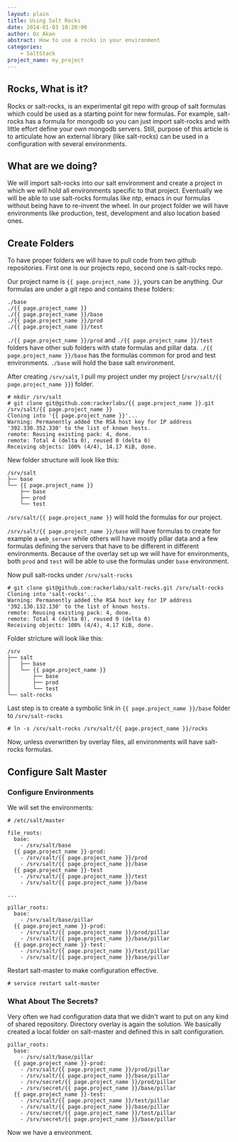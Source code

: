 ```yaml
---
layout: plain
title: Using Salt Rocks
date: 2014-01-03 10:20:00
author: Oz Akan
abstract: How to use a rocks in your environment
categories:
    - SaltStack
project_name: my_project
---
```


## Rocks, What is it?

Rocks or salt-rocks, is an experimental git repo with group of salt formulas which could be used as a starting point for new formulas. For example, salt-rocks has a formula for mongodb so you can just import salt-rocks and with little effort define your own mongodb servers. Still, purpose of this article is to articulate how an external library (like salt-rocks) can be used in a configuration with several environments.

## What are we doing?

We will import salt-rocks into our salt environment and create a project in which we will hold all environments specific to that project. Eventually we will be able to use salt-rocks formulas like ntp, emacs in our formulas without being have to re-invent the wheel. In our project folder we will have environments like production, test, development and also location based ones.

<!--
## Let's Start With Basics

{% include saltdoc/top-file.markdown %}

{% include saltdoc/fileserver-path-inheritance.markdown %}
-->
## Create Folders

To have proper folders we will have to pull code from two github repositories. First one is our projects repo, second one is salt-rocks repo.

Our project name is `{{ page.project_name }}`, yours can be anything. Our formulas are under a git repo and contains these folders:

```
./base
./{{ page.project_name }}
./{{ page.project_name }}/base
./{{ page.project_name }}/prod
./{{ page.project_name }}/test
```

`./{{ page.project_name }}/prod` and `./{{ page.project_name }}/test` folders have other sub folders with state formulas and pillar data. `./{{ page.project_name }}/base` has the formulas common for prod and test environments. `./base` will hold the base salt environment.

After creating `/srv/salt`, I pull my project under my project (`/srv/salt/{{ page.project_name }}`) folder.

```
# mkdir /srv/salt
# git clone git@github.com:rackerlabs/{{ page.project_name }}.git /srv/salt/{{ page.project_name }}
Cloning into '{{ page.project_name }}'...
Warning: Permanently added the RSA host key for IP address '392.330.352.330' to the list of known hosts.
remote: Reusing existing pack: 4, done.
remote: Total 4 (delta 0), reused 0 (delta 0)
Receiving objects: 100% (4/4), 14.17 KiB, done.
```

New folder structure will look like this:

```
/srv/salt
├── base
└── {{ page.project_name }}
    ├── base
    ├── prod
    └── test
```

`/srv/salt/{{ page.project_name }}` will hold the formulas for our project.


`/srv/salt/{{ page.project_name }}/base` will have formulas to create for example a `web_server` while others will have mostly pillar data and a few formulas defining the servers that have to be different in different environments. Because of the overlay set up  we will have for environments, both `prod` and `test` will be able to use the formulas under `base` environment.

Now pull salt-rocks under `/srv/salt-rocks`

```
# git clone git@github.com:rackerlabs/salt-rocks.git /srv/salt-rocks
Cloning into 'salt-rocks'...
Warning: Permanently added the RSA host key for IP address '392.130.132.130' to the list of known hosts.
remote: Reusing existing pack: 4, done.
remote: Total 4 (delta 0), reused 0 (delta 0)
Receiving objects: 100% (4/4), 4.17 KiB, done.
```

Folder stricture will look like this:

```
/srv
├── salt
│   ├── base
│   └── {{ page.project_name }}
│       ├── base
│       ├── prod
│       └── test
└── salt-rocks

```

Last step is to create a symbolic link in `{{ page.project_name }}/base` folder to `/srv/salt-rocks`

```
# ln -s /srv/salt-rocks /srv/salt/{{ page.project_name }}/rocks
```

Now, unless overwritten by overlay files, all environments will have salt-rocks formulas.

## Configure Salt Master

### Configure Environments

We will set the environments:

```
# /etc/salt/master

file_roots:
  base:
    - /srv/salt/base
  {{ page.project_name }}-prod:
    - /srv/salt/{{ page.project_name }}/prod
    - /srv/salt/{{ page.project_name }}/base
  {{ page.project_name }}-test
    - /srv/salt/{{ page.project_name }}/test
    - /srv/salt/{{ page.project_name }}/base

...

pillar_roots:
  base:
    - /srv/salt/base/pillar
  {{ page.project_name }}-prod:
    - /srv/salt/{{ page.project_name }}/prod/pillar
    - /srv/salt/{{ page.project_name }}/base/pillar
  {{ page.project_name }}-test:
    - /srv/salt/{{ page.project_name }}/test/pillar
    - /srv/salt/{{ page.project_name }}/base/pillar

```

Restart salt-master to make configuration effective.

```
# service restart salt-master
```

### What About The Secrets?

Very often we had configuration data that we didn't want to put on any kind of shared repository. Directory overlay is again the solution. We basically created a local folder on salt-master and defined this in salt configuration.

```
pillar_roots:
  base:
    - /srv/salt/base/pillar
  {{ page.project_name }}-prod:
    - /srv/salt/{{ page.project_name }}/prod/pillar
    - /srv/salt/{{ page.project_name }}/base/pillar
    - /srv/secret/{{ page.project_name }}/prod/pillar
    - /srv/secret/{{ page.project_name }}/base/pillar
  {{ page.project_name }}-test:
    - /srv/salt/{{ page.project_name }}/test/pillar
    - /srv/salt/{{ page.project_name }}/base/pillar
    - /srv/secret/{{ page.project_name }}/test/pillar
    - /srv/secret/{{ page.project_name }}/base/pillar
```

Now we have a  environment.


